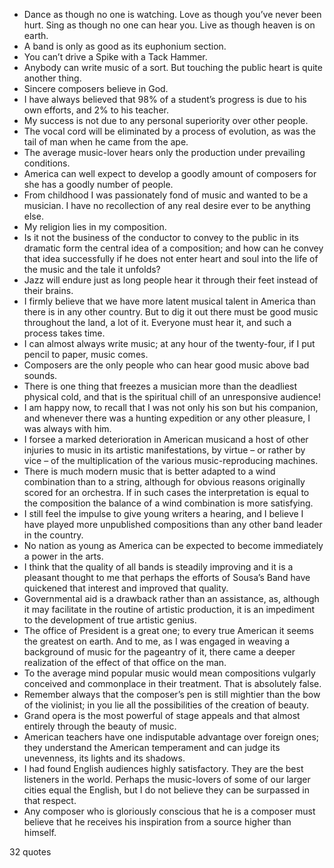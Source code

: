  - Dance as though no one is watching. Love as though you’ve never been hurt. Sing as though no one can hear you. Live as though heaven is on earth.
 - A band is only as good as its euphonium section.
 - You can’t drive a Spike with a Tack Hammer.
 - Anybody can write music of a sort. But touching the public heart is quite another thing.
 - Sincere composers believe in God.
 - I have always believed that 98% of a student’s progress is due to his own efforts, and 2% to his teacher.
 - My success is not due to any personal superiority over other people.
 - The vocal cord will be eliminated by a process of evolution, as was the tail of man when he came from the ape.
 - The average music-lover hears only the production under prevailing conditions.
 - America can well expect to develop a goodly amount of composers for she has a goodly number of people.
 - From childhood I was passionately fond of music and wanted to be a musician. I have no recollection of any real desire ever to be anything else.
 - My religion lies in my composition.
 - Is it not the business of the conductor to convey to the public in its dramatic form the central idea of a composition; and how can he convey that idea successfully if he does not enter heart and soul into the life of the music and the tale it unfolds?
 - Jazz will endure just as long people hear it through their feet instead of their brains.
 - I firmly believe that we have more latent musical talent in America than there is in any other country. But to dig it out there must be good music throughout the land, a lot of it. Everyone must hear it, and such a process takes time.
 - I can almost always write music; at any hour of the twenty-four, if I put pencil to paper, music comes.
 - Composers are the only people who can hear good music above bad sounds.
 - There is one thing that freezes a musician more than the deadliest physical cold, and that is the spiritual chill of an unresponsive audience!
 - I am happy now, to recall that I was not only his son but his companion, and whenever there was a hunting expedition or any other pleasure, I was always with him.
 - I forsee a marked deterioration in American musicand a host of other injuries to music in its artistic manifestations, by virtue – or rather by vice – of the multiplication of the various music-reproducing machines.
 - There is much modern music that is better adapted to a wind combination than to a string, although for obvious reasons originally scored for an orchestra. If in such cases the interpretation is equal to the composition the balance of a wind combination is more satisfying.
 - I still feel the impulse to give young writers a hearing, and I believe I have played more unpublished compositions than any other band leader in the country.
 - No nation as young as America can be expected to become immediately a power in the arts.
 - I think that the quality of all bands is steadily improving and it is a pleasant thought to me that perhaps the efforts of Sousa’s Band have quickened that interest and improved that quality.
 - Governmental aid is a drawback rather than an assistance, as, although it may facilitate in the routine of artistic production, it is an impediment to the development of true artistic genius.
 - The office of President is a great one; to every true American it seems the greatest on earth. And to me, as I was engaged in weaving a background of music for the pageantry of it, there came a deeper realization of the effect of that office on the man.
 - To the average mind popular music would mean compositions vulgarly conceived and commonplace in their treatment. That is absolutely false.
 - Remember always that the composer’s pen is still mightier than the bow of the violinist; in you lie all the possibilities of the creation of beauty.
 - Grand opera is the most powerful of stage appeals and that almost entirely through the beauty of music.
 - American teachers have one indisputable advantage over foreign ones; they understand the American temperament and can judge its unevenness, its lights and its shadows.
 - I had found English audiences highly satisfactory. They are the best listeners in the world. Perhaps the music-lovers of some of our larger cities equal the English, but I do not believe they can be surpassed in that respect.
 - Any composer who is gloriously conscious that he is a composer must believe that he receives his inspiration from a source higher than himself.

32 quotes